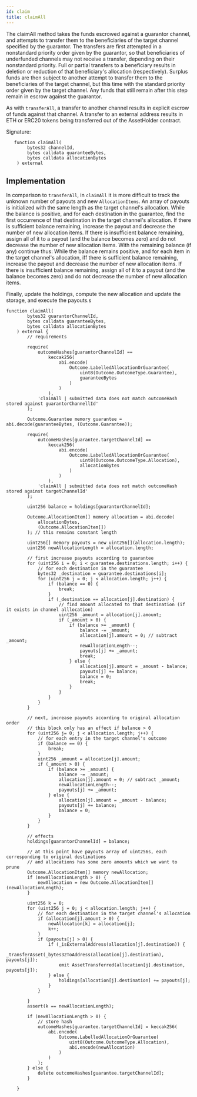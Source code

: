 ```yaml
---
id: claim
title: claimAll
---
```


The claimAll method takes the funds escrowed against a guarantor channel, and attempts to transfer them to the beneficiaries of the target channel specified by the guarantor. The transfers are first attempted in a nonstandard priority order given by the guarantor, so that beneficiaries of underfunded channels may not receive a transfer, depending on their nonstandard priority. Full or partial transfers to a beneficiary results in deletion or reduction of that beneficiary's allocation (respectively). Surplus funds are then subject to another attempt to transfer them to the beneficiaries of the target channel, but this time with the standard priority order given by the target channel. Any funds that still remain after this step remain in escrow against the guarantor.

As with `transferAll`, a transfer to another channel results in explicit escrow of funds against that channel. A transfer to an external address results in ETH or ERC20 tokens being transferred out of the AssetHolder contract.

Signature:

```solidity
   function claimAll(
        bytes32 channelId,
        bytes calldata guaranteeBytes,
        bytes calldata allocationBytes
    ) external
```

## Implementation

In comparison to `transferAll`, in `claimAll` it is more difficult to track the unknown number of payouts and new `AllocationItems`. An array of payouts is initialized with the same length as the target channel's allocation. While the balance is positive, and for each destination in the guarantee, find the first occurrence of that destination in the target channel's allocation. If there is sufficient balance remaining, increase the payout and decrease the number of new allocation items. If there is insufficient balance remaining, assign all of it to a payout (and the balance becomes zero) and do not decrease the number of new allocation items. With the remaining balance (if any) continue thus: While the balance remains positive, and for each item in the target channel's allocation, iff there is sufficient balance remaining, increase the payout and decrease the number of new allocation items. If there is insufficient balance remaining, assign all of it to a payout (and the balance becomes zero) and do not decrease the number of new allocation items.

Finally, update the holdings, compute the new allocation and update the storage, and execute the payouts.s

```solidity
function claimAll(
        bytes32 guarantorChannelId,
        bytes calldata guaranteeBytes,
        bytes calldata allocationBytes
    ) external {
        // requirements

        require(
            outcomeHashes[guarantorChannelId] ==
                keccak256(
                    abi.encode(
                        Outcome.LabelledAllocationOrGuarantee(
                            uint8(Outcome.OutcomeType.Guarantee),
                            guaranteeBytes
                        )
                    )
                ),
            'claimAll | submitted data does not match outcomeHash stored against guarantorChannellId'
        );

        Outcome.Guarantee memory guarantee = abi.decode(guaranteeBytes, (Outcome.Guarantee));

        require(
            outcomeHashes[guarantee.targetChannelId] ==
                keccak256(
                    abi.encode(
                        Outcome.LabelledAllocationOrGuarantee(
                            uint8(Outcome.OutcomeType.Allocation),
                            allocationBytes
                        )
                    )
                ),
            'claimAll | submitted data does not match outcomeHash stored against targetChannelId'
        );

        uint256 balance = holdings[guarantorChannelId];

        Outcome.AllocationItem[] memory allocation = abi.decode(
            allocationBytes,
            (Outcome.AllocationItem[])
        ); // this remains constant length

        uint256[] memory payouts = new uint256[](allocation.length);
        uint256 newAllocationLength = allocation.length;

        // first increase payouts according to guarantee
        for (uint256 i = 0; i < guarantee.destinations.length; i++) {
            // for each destination in the guarantee
            bytes32 _destination = guarantee.destinations[i];
            for (uint256 j = 0; j < allocation.length; j++) {
                if (balance == 0) {
                    break;
                }
                if (_destination == allocation[j].destination) {
                    // find amount allocated to that destination (if it exists in channel alllocation)
                    uint256 _amount = allocation[j].amount;
                    if (_amount > 0) {
                        if (balance >= _amount) {
                            balance -= _amount;
                            allocation[j].amount = 0; // subtract _amount;
                            newAllocationLength--;
                            payouts[j] += _amount;
                            break;
                        } else {
                            allocation[j].amount = _amount - balance;
                            payouts[j] += balance;
                            balance = 0;
                            break;
                        }
                    }
                }
            }
        }

        // next, increase payouts according to original allocation order
        // this block only has an effect if balance > 0
        for (uint256 j= 0; j < allocation.length; j++) {
            // for each entry in the target channel's outcome
            if (balance == 0) {
                break;
            }
            uint256 _amount = allocation[j].amount;
            if (_amount > 0) {
                if (balance >= _amount) {
                    balance -= _amount;
                    allocation[j].amount = 0; // subtract _amount;
                    newAllocationLength--;
                    payouts[j] += _amount;
                } else {
                    allocation[j].amount = _amount - balance;
                    payouts[j] += balance;
                    balance = 0;
                }
            }
        }

        // effects
        holdings[guarantorChannelId] = balance;

        // at this point have payouts array of uint256s, each corresponding to original destinations
        // and allocations has some zero amounts which we want to prune
        Outcome.AllocationItem[] memory newAllocation;
        if (newAllocationLength > 0) {
            newAllocation = new Outcome.AllocationItem[](newAllocationLength);
        }

        uint256 k = 0;
        for (uint256 j = 0; j < allocation.length; j++) {
            // for each destination in the target channel's allocation
            if (allocation[j].amount > 0) {
                newAllocation[k] = allocation[j];
                k++;
            }
            if (payouts[j] > 0) {
                if (_isExternalAddress(allocation[j].destination)) {
                    _transferAsset(_bytes32ToAddress(allocation[j].destination), payouts[j]);
                    emit AssetTransferred(allocation[j].destination, payouts[j]);
                } else {
                    holdings[allocation[j].destination] += payouts[j];
                }
            }

        }
        assert(k == newAllocationLength);

        if (newAllocationLength > 0) {
            // store hash
            outcomeHashes[guarantee.targetChannelId] = keccak256(
                abi.encode(
                    Outcome.LabelledAllocationOrGuarantee(
                        uint8(Outcome.OutcomeType.Allocation),
                        abi.encode(newAllocation)
                    )
                )
            );
        } else {
            delete outcomeHashes[guarantee.targetChannelId];
        }

    }
```
